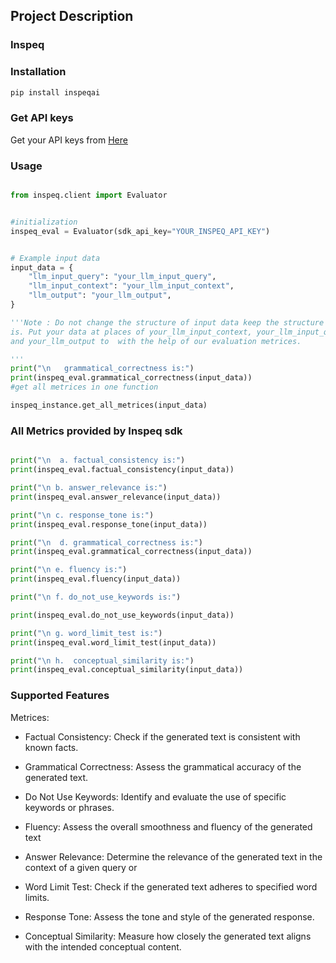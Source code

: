 ## Project Description

### Inspeq

### Installation

```sh
pip install inspeqai
```

### Get API keys

Get your API keys from <a href="https://app.inspeq.ai/" target="_blank">Here</a>


### Usage

```py

from inspeq.client import Evaluator


#initialization 
inspeq_eval = Evaluator(sdk_api_key="YOUR_INSPEQ_API_KEY")


# Example input data
input_data = {
    "llm_input_query": "your_llm_input_query",
    "llm_input_context": "your_llm_input_context",
    "llm_output": "your_llm_output",
}

'''Note : Do not change the structure of input data keep the structure as it
is. Put your data at places of your_llm_input_context, your_llm_input_query
and your_llm_output to  with the help of our evaluation metrices.

'''
print("\n   grammatical_correctness is:")
print(inspeq_eval.grammatical_correctness(input_data))
#get all metrices in one function

inspeq_instance.get_all_metrices(input_data)


```

### All Metrics provided by Inspeq sdk

```py

print("\n  a. factual_consistency is:")
print(inspeq_eval.factual_consistency(input_data))

print("\n b. answer_relevance is:")
print(inspeq_eval.answer_relevance(input_data))

print("\n c. response_tone is:")
print(inspeq_eval.response_tone(input_data))

print("\n  d. grammatical_correctness is:")
print(inspeq_eval.grammatical_correctness(input_data))

print("\n e. fluency is:")
print(inspeq_eval.fluency(input_data))

print("\n f. do_not_use_keywords is:")

print(inspeq_eval.do_not_use_keywords(input_data))

print("\n g. word_limit_test is:")
print(inspeq_eval.word_limit_test(input_data))

print("\n h.  conceptual_similarity is:")
print(inspeq_eval.conceptual_similarity(input_data))

```



###  Supported Features 
Metrices: 

-  Factual Consistency:
  Check if the generated text is consistent with known facts.

-  Grammatical Correctness:
  Assess the grammatical accuracy of the generated text.

-  Do Not Use Keywords:
  Identify and evaluate the use of specific keywords or phrases.

-  Fluency:
  Assess the overall smoothness and fluency of the generated text

-  Answer Relevance:
  Determine the relevance of the generated text in the context of a given query or

-  Word Limit Test:
  Check if the generated text adheres to specified word limits.

-  Response Tone:
  Assess the tone and style of the generated response.
  
-  Conceptual Similarity:
  Measure how closely the generated text aligns with the intended conceptual content.

